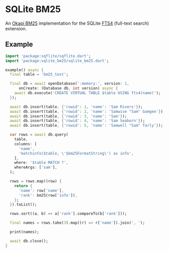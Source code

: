 # SQLite BM25

An [Okapi BM25][bm25] implementation for the SQLite [FTS4][fts4]
(full-text search) extension.

## Example

``` dart
import 'package:sqflite/sqflite.dart';
import 'package:sqlite_bm25/sqlite_bm25.dart';

example() async {
  final table = 'bm25_test';

  final db = await openDatabase(':memory:', version: 1,
      onCreate: (Database db, int version) async {
    await db.execute('CREATE VIRTUAL TABLE $table USING fts4(name)');
  });

  await db.insert(table, {'rowid': 1, 'name': 'Sam Rivers'});
  await db.insert(table, {'rowid': 2, 'name': 'Samwise "Sam" Gamgee'});
  await db.insert(table, {'rowid': 3, 'name': 'Sam'});
  await db.insert(table, {'rowid': 4, 'name': 'Sam Seaborn'});
  await db.insert(table, {'rowid': 5, 'name': 'Samwell "Sam" Tarly'});

  var rows = await db.query(
    table,
    columns: [
      'name',
      'matchinfo($table, \'$bm25FormatString\') as info',
    ],
    where: '$table MATCH ?',
    whereArgs: ['sam'],
  );

  rows = rows.map((row) {
    return {
      'name': row['name'],
      'rank': bm25(row['info']),
    };
  }).toList();

  rows.sort((a, b) => a['rank'].compareTo(b['rank']));

  final names = rows.take(3).map((r) => r['name']).join(', ');

  print(names);

  await db.close();
}
```

[bm25]: https://en.wikipedia.org/wiki/Okapi_BM25
[fts4]: https://www.sqlite.org/fts3.html
